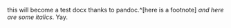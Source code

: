 this will become a test docx thanks to pandoc.^[here is a footnote] *and here are some italics*. Yay.
